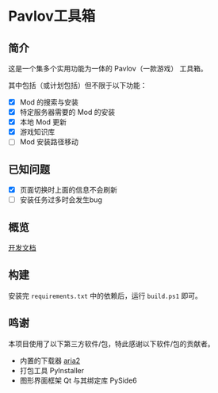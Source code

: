 # Pavlov工具箱

## 简介

这是一个集多个实用功能为一体的 Pavlov（一款游戏） 工具箱。

其中包括（或计划包括）但不限于以下功能：

- [x] Mod 的搜索与安装
- [x] 特定服务器需要的 Mod 的安装
- [x] 本地 Mod 更新
- [x] 游戏知识库
- [ ] Mod 安装路径移动

## 已知问题

- [x] 页面切换时上面的信息不会刷新
- [ ] 安装任务过多时会发生bug

## 概览

[开发文档](./dev_docs/README.md)

## 构建

安装完 `requirements.txt` 中的依赖后，运行 `build.ps1` 即可。

## 鸣谢

本项目使用了以下第三方软件/包，特此感谢以下软件/包的贡献者。

- 内置的下载器 [aria2](https://github.com/aria2/aria2)
- 打包工具 PyInstaller
- 图形界面框架 Qt 与其绑定库 PySide6
